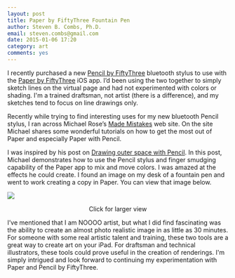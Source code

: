 ```yaml
---
layout: post
title: Paper by FiftyThree Fountain Pen
author: Steven B. Combs, Ph.D.
email: steven.combs@gmail.com
date: 2015-01-06 17:20
category: art
comments: yes
---
```


I recently purchased a new [Pencil by FiftyThree](http://www.amazon.com/gp/product/B00JP12300/ref=as_li_tl?ie=UTF8&camp=1789&creative=390957&creativeASIN=B00JP12300&linkCode=as2&tag=bricinmypockb-20&linkId=DHKTVRXUYJNKKOTX) bluetooth stylus to use with the [Paper by FiftyThree](https://www.fiftythree.com/paper) iOS app. I’d been using the two together to simply sketch lines on the virtual page and had not experimented with colors or shading. I'm a trained draftsman, not artist (there is a difference), and my sketches tend to focus on line drawings only.

Recently while trying to find interesting uses for my new bluetooth Pencil stylus, I ran across Michael Rose’s [Made Mistakes](https://mademistakes.com/) web site. On the site Michael shares some wonderful tutorials on how to get the most out of Paper and especially Paper with Pencil.

I was inspired by his post on [Drawing outer space with Pencil](https://mademistakes.com/mastering-paper/drawing-outer-space/#painting-outer-space-with-pencil-stylus). In this post, Michael demonstrates how to use the Pencil stylus and finger smudging capability of the Paper app to mix and move colors. I was amazed at the effects he could create. I found an image on my desk of a fountain pen and went to work creating a copy in Paper. You can view that image below.

<a href="https://lh4.googleusercontent.com/-oWrVr0rPYhQ/VKw_KJv4eLI/AAAAAAABYEg/xi1WsCnwF70/w1024-h768-no/Pen.jpg"><img src="https://lh4.googleusercontent.com/-oWrVr0rPYhQ/VKw_KJv4eLI/AAAAAAABYEg/xi1WsCnwF70/w1024-h768-no/Pen.jpg"></a>
<center>Click for larger view</center>

I’ve mentioned that I am NOOOO artist, but what I did find fascinating was the ability to create an almost photo realistic image in as little as 30 minutes. For someone with some real artistic talent and training, these two tools are a great way to create art on your iPad. For draftsman and technical illustrators, these tools could prove useful in the creation of renderings. I'm simply intrigued and look forward to continuing my experimentation with Paper and Pencil by FiftyThree.